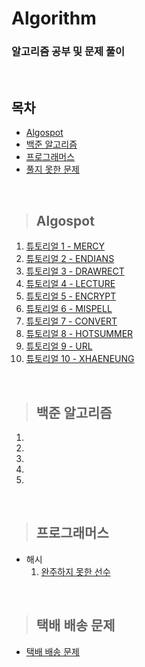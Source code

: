 Algorithm
==============

### 알고리즘 공부 및 문제 풀이

<br/>

## 목차 
* [Algospot](#algospot) <br/>
* [백준 알고리즘](#백준-알고리즘-) <br/>
* [프로그래머스](#프로그래머스) <br/>
* [풀지 못한 문제](#풀지-못한-문제)<br/>

<br/>

> ## Algospot <br>
 1. [튜토리얼 1 - MERCY](https://github.com/Kalph/Algorithm/tree/master/Algospot)<br/>
 2. [튜토리얼 2 - ENDIANS](https://github.com/Kalph/Algorithm/blob/master/Algospot/ENDIANS.py)<br/>
 3. [튜토리얼 3 - DRAWRECT](https://github.com/Kalph/Algorithm/blob/master/Algospot/DRAWRECT.py)<br/>
 4. [튜토리얼 4 - LECTURE](https://github.com/Kalph/Algorithm/blob/master/Algospot/LECTURE.py)<br/>
 5. [튜토리얼 5 - ENCRYPT](https://github.com/Kalph/Algorithm/blob/master/Algospot/ENCRYPT.py)<br/>
 6. [튜토리얼 6 - MISPELL](https://github.com/Kalph/Algorithm/blob/master/Algospot/MISPELL.py)<br/>
 7. [튜토리얼 7 - CONVERT](https://github.com/Kalph/Algorithm/blob/master/Algospot/CONVERT.py)<br/>
 8. [튜토리얼 8 - HOTSUMMER](https://github.com/Kalph/Algorithm/blob/master/Algospot/HOTSUMMER.py)<br/>
 9. [튜토리얼 9 - URL](https://github.com/Kalph/Algorithm/blob/master/Algospot/URL.py)<br/>
 10. [튜토리얼 10 - XHAENEUNG](https://github.com/Kalph/Algorithm/blob/master/Algospot/XHAENEUNG.py)<br/>
 
<br/>
 
> ## 백준 알고리즘 <br/>
 1. 
 2.
 3.
 4.
 5.

<br/>

> ## 프로그래머스 <br/>
 * 해시
   1. [완주하지 못한 선수](https://github.com/Kalph/Algorithm/blob/master/Programmers/1_Hash.md)<br/>
   
<br/>

> ## 택배 배송 문제 <br/>
 * [택배 배송 문제](https://github.com/Kalph/Algorithm/blob/master/%ED%92%80%EC%A7%80%20%EB%AA%BB%ED%95%9C%20%EB%AC%B8%EC%A0%9C/1.%20%ED%83%9D%EB%B0%B0%20%EB%B0%B0%EC%86%A1%20%EB%AC%B8%EC%A0%9C.md)<br/>
